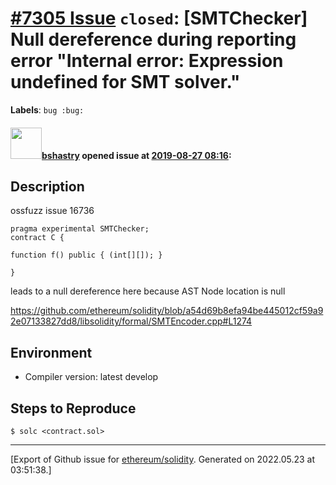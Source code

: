 # [\#7305 Issue](https://github.com/ethereum/solidity/issues/7305) `closed`: [SMTChecker] Null dereference during reporting error "Internal error: Expression undefined for SMT solver."
**Labels**: `bug :bug:`


#### <img src="https://avatars.githubusercontent.com/u/2388185?v=4" width="50">[bshastry](https://github.com/bshastry) opened issue at [2019-08-27 08:16](https://github.com/ethereum/solidity/issues/7305):

## Description

ossfuzz issue 16736

```
pragma experimental SMTChecker;
contract C {

function f() public { (int[][]); }

}
```

leads to a null dereference here because AST Node location is null

https://github.com/ethereum/solidity/blob/a54d69b8efa94be445012cf59a92e07133827dd8/libsolidity/formal/SMTEncoder.cpp#L1274

## Environment

- Compiler version: latest develop

## Steps to Reproduce

```
$ solc <contract.sol>
```




-------------------------------------------------------------------------------



[Export of Github issue for [ethereum/solidity](https://github.com/ethereum/solidity). Generated on 2022.05.23 at 03:51:38.]
